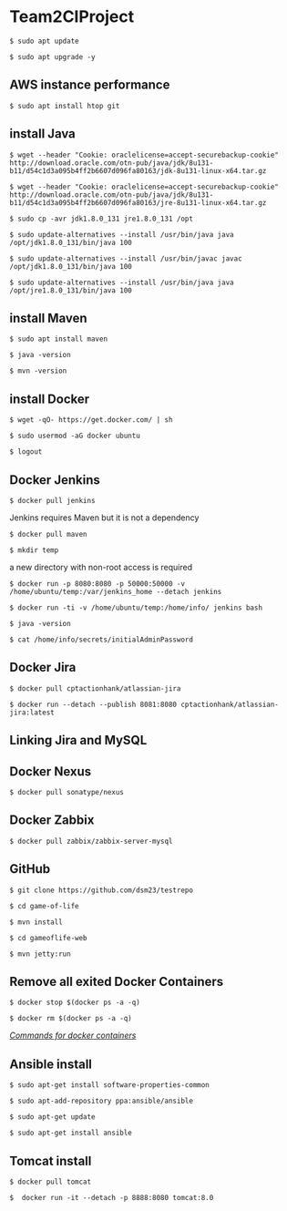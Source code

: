 # Team2CIProject

`$ sudo apt update`

`$ sudo apt upgrade -y`

## AWS instance performance

`$ sudo apt install htop git`

## install Java

`$ wget --header "Cookie: oraclelicense=accept-securebackup-cookie" http://download.oracle.com/otn-pub/java/jdk/8u131-b11/d54c1d3a095b4ff2b6607d096fa80163/jdk-8u131-linux-x64.tar.gz`

`$ wget --header "Cookie: oraclelicense=accept-securebackup-cookie" http://download.oracle.com/otn-pub/java/jdk/8u131-b11/d54c1d3a095b4ff2b6607d096fa80163/jre-8u131-linux-x64.tar.gz`

`$ sudo cp -avr jdk1.8.0_131 jre1.8.0_131 /opt`

`$ sudo update-alternatives --install /usr/bin/java java /opt/jdk1.8.0_131/bin/java 100`

`$ sudo update-alternatives --install /usr/bin/javac javac /opt/jdk1.8.0_131/bin/java 100`

`$ sudo update-alternatives --install /usr/bin/java java /opt/jre1.8.0_131/bin/java 100`

## install Maven

`$ sudo apt install maven`

`$ java -version`

`$ mvn -version`

## install Docker

`$ wget -qO- https://get.docker.com/ | sh`

`$ sudo usermod -aG docker ubuntu`

`$ logout`

## Docker Jenkins

`$ docker pull jenkins`

Jenkins requires Maven but it is not a dependency

`$ docker pull maven`

`$ mkdir temp`

a new directory with non-root access is required

`$ docker run -p 8080:8080 -p 50000:50000 -v /home/ubuntu/temp:/var/jenkins_home --detach jenkins`

`$ docker run -ti -v /home/ubuntu/temp:/home/info/ jenkins bash`

`$ java -version`

`$ cat /home/info/secrets/initialAdminPassword`

## Docker Jira

`$ docker pull cptactionhank/atlassian-jira`

`$ docker run --detach --publish 8081:8080 cptactionhank/atlassian-jira:latest`

## Linking Jira and MySQL

## Docker Nexus

`$ docker pull sonatype/nexus`

## Docker Zabbix

`$ docker pull zabbix/zabbix-server-mysql`

## GitHub

`$ git clone https://github.com/dsm23/testrepo`

`$ cd game-of-life`

`$ mvn install`

`$ cd gameoflife-web`

`$ mvn jetty:run`

## Remove all exited Docker Containers

`$ docker stop $(docker ps -a -q)`

`$ docker rm $(docker ps -a -q)`

 *[Commands for docker containers](https://www.digitalocean.com/community/tutorials/how-to-remove-docker-images-containers-and-volumes)*
 
 ## Ansible install
 
`$ sudo apt-get install software-properties-common`

`$ sudo apt-add-repository ppa:ansible/ansible`

`$ sudo apt-get update`

`$ sudo apt-get install ansible`

## Tomcat install

`$ docker pull tomcat`

`$  docker run -it --detach -p 8888:8080 tomcat:8.0`